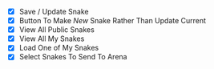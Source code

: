 
 - [x] Save / Update Snake
 - [x] Button To Make *New* Snake Rather Than Update Current
 - [x] View All Public Snakes
 - [x] View All My Snakes
 - [x] Load One of My Snakes
 - [x] Select Snakes To Send To Arena
